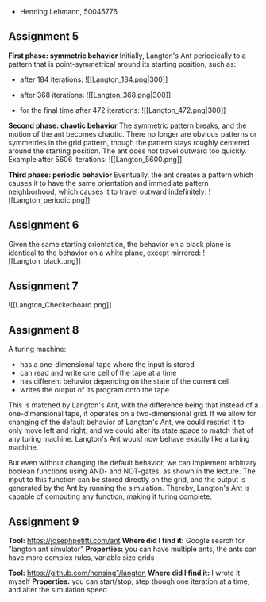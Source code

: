 - Henning Lehmann, 50045776

## Assignment 5

**First phase: symmetric behavior**
Initially, Langton's Ant periodically to a pattern that is point-symmetrical around its starting position, such as:
- after 184 iterations:
![[Langton_184.png|300]]

- after 368 iterations:
![[Langton_368.png|300]]

- for the final time after 472 iterations:
![[Langton_472.png|300]]

**Second phase: chaotic behavior**
The symmetric pattern breaks, and the motion of the ant becomes chaotic. There no longer are obvious patterns or symmetries in the grid pattern, though the pattern stays roughly centered around the starting position. The ant does not travel outward too quickly.
Example after 5606 iterations:
![[Langton_5600.png]]

**Third phase: periodic behavior**
Eventually, the ant creates a pattern which causes it to have the same orientation and immediate pattern neighborhood, which causes it to travel outward indefinitely:
![[Langton_periodic.png]]

## Assignment 6

Given the same starting orientation, the behavior on a black plane is identical to the behavior on a white plane, except mirrored:
![[Langton_black.png]]

## Assignment 7

![[Langton_Checkerboard.png]]

## Assignment 8
A turing machine:
- has a one-dimensional tape where the input is stored
- can read and write one cell of the tape at a time
- has different behavior depending on the state of the current cell
- writes the output of its program onto the tape.

This is matched by Langton's Ant, with the difference being that instead of a one-dimensional tape, it operates on a two-dimensional grid.
If we allow for changing of the default behavior of Langton's Ant, we could restrict it to only move left and right, and we could alter its state space to match that of any turing machine. Langton's Ant would now behave exactly like a turing machine. 

But even without changing the default behavior, we can implement arbitrary boolean functions using AND- and NOT-gates, as shown in the lecture. The input to this function can be stored directly on the grid, and the output is generated by the Ant by running the simulation. Thereby, Langton's Ant is capable of computing any function, making it turing complete.

## Assignment 9

**Tool:** https://josephpetitti.com/ant
**Where did I find it:** Google search for "langton ant simulator"
**Properties:** you can have multiple ants, the ants can have more complex rules, variable size grids

**Tool:** https://github.com/hensing1/langton
**Where did I find it:** I wrote it myself
**Properties:** you can start/stop, step though one iteration at a time, and alter the simulation speed